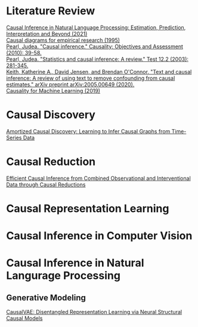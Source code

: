 # Literature Review
[Causal Inference in Natural Language Processing: Estimation, Prediction, Interpretation and Beyond (2021)](https://arxiv.org/pdf/2109.00725.pdf) \
[Causal diagrams for empirical research (1995)](http://bayes.cs.ucla.edu/R218-B.pdf) \
[Pearl, Judea. "Causal inference." Causality: Objectives and Assessment (2010): 39-58.](http://proceedings.mlr.press/v6/pearl10a/pearl10a.pdf) \
[Pearl, Judea. "Statistics and causal inference: A review." Test 12.2 (2003): 281-345.](https://link.springer.com/content/pdf/10.1007/BF02595718.pdf) \
[Keith, Katherine A., David Jensen, and Brendan O'Connor. "Text and causal inference: A review of using text to remove confounding from causal estimates." arXiv preprint arXiv:2005.00649 (2020).](https://arxiv.org/pdf/2005.00649.pdf) \
[Causality for Machine Learning (2019)](https://arxiv.org/pdf/1911.10500.pdf)

# Causal Discovery
[Amortized Causal Discovery: Learning to Infer Causal Graphs from Time-Series Data](https://arxiv.org/pdf/2006.10833.pdf)

# Causal Reduction
[Efficient Causal Inference from Combined Observational and Interventional Data through Causal Reductions](https://arxiv.org/pdf/2103.04786.pdf)

# Causal Representation Learning

# Causal Inference in Computer Vision

# Causal Inference in Natural Langurage Processing

## Generative Modeling
[CausalVAE: Disentangled Representation Learning via Neural Structural Causal Models](https://arxiv.org/pdf/2004.08697.pdf)
